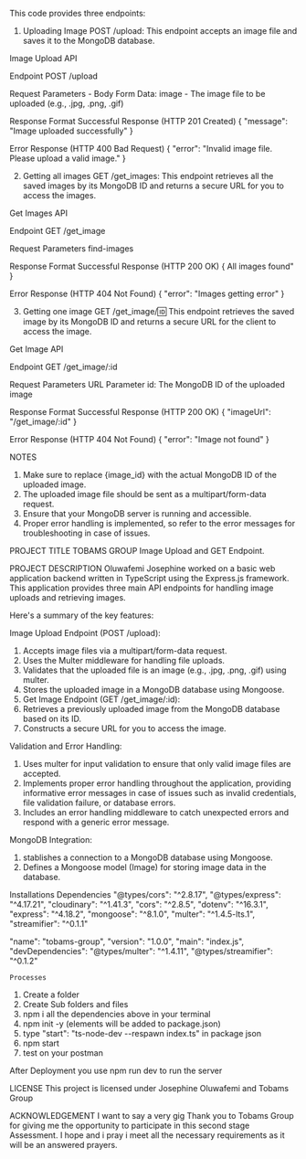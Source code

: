 This code provides three endpoints:


1. Uploading Image
POST /upload: This endpoint accepts an image file and saves it to the MongoDB database.

Image Upload API

Endpoint
POST /upload

Request Parameters - Body
Form Data: image - The image file to be uploaded (e.g., .jpg, .png, .gif)

Response Format
Successful Response (HTTP 201 Created)
{
  "message": "Image uploaded successfully"
}

Error Response (HTTP 400 Bad Request)
{
  "error": "Invalid image file. Please upload a valid image."
}




2. Getting all images
GET /get_images: This endpoint retrieves all the saved images by its MongoDB ID and returns a secure URL for you to access the images.

Get Images API

Endpoint
GET /get_image

Request Parameters
find-images

Response Format
Successful Response (HTTP 200 OK)
{
  All images found"
}

Error Response (HTTP 404 Not Found)
{
  "error": "Images getting error"
}




3. Getting one image
GET /get_image/:id: This endpoint retrieves the saved image by its MongoDB ID and returns a secure URL for the client to access the image.

Get Image API

Endpoint
GET /get_image/:id

Request Parameters
URL Parameter
id: The MongoDB ID of the uploaded image

Response Format
Successful Response (HTTP 200 OK)
{
  "imageUrl": "/get_image/:id"
}

Error Response (HTTP 404 Not Found)
{
  "error": "Image not found"
}

NOTES
1. Make sure to replace {image_id} with the actual MongoDB ID of the uploaded image.
2. The uploaded image file should be sent as a multipart/form-data request.
3. Ensure that your MongoDB server is running and accessible.
4. Proper error handling is implemented, so refer to the error messages for troubleshooting in case of issues.




PROJECT TITLE 
TOBAMS GROUP Image Upload and GET Endpoint.




PROJECT DESCRIPTION
Oluwafemi Josephine worked on a basic web application backend written in TypeScript using the Express.js framework. 
This application provides three main API endpoints for handling image uploads and retrieving images. 

Here's a summary of the key features:

Image Upload Endpoint (POST /upload):
1. Accepts image files via a multipart/form-data request.
2. Uses the Multer middleware for handling file uploads.
3. Validates that the uploaded file is an image (e.g., .jpg, .png, .gif) using multer.
4. Stores the uploaded image in a MongoDB database using Mongoose.
5. Get Image Endpoint (GET /get_image/:id):
6. Retrieves a previously uploaded image from the MongoDB database based on its ID.
7. Constructs a secure URL for you to access the image.

Validation and Error Handling:
1. Uses multer for input validation to ensure that only valid image files are accepted.
2. Implements proper error handling throughout the application, providing informative error messages in case of issues such as invalid credentials, file validation failure, or database errors.
3. Includes an error handling middleware to catch unexpected errors and respond with a generic error message.



MongoDB Integration:
1. stablishes a connection to a MongoDB database using Mongoose.
2. Defines a Mongoose model (Image) for storing image data in the database.



Installations 
Dependencies 
 "@types/cors": "^2.8.17",
    "@types/express": "^4.17.21",
    "cloudinary": "^1.41.3",
    "cors": "^2.8.5",
    "dotenv": "^16.3.1",
    "express": "^4.18.2",
    "mongoose": "^8.1.0",
    "multer": "^1.4.5-lts.1",
    "streamifier": "^0.1.1"
  
  "name": "tobams-group",
  "version": "1.0.0",
  "main": "index.js",
  "devDependencies": 
    "@types/multer": "^1.4.11",
    "@types/streamifier": "^0.1.2"

    Processes
   1. Create a folder 
   2. Create Sub folders and files 
   3. npm i all the dependencies above in your terminal
   4. npm init -y (elements will be added to package.json)
   5. type  "start": "ts-node-dev --respawn index.ts" in package json
   6. npm start
   7. test on your postman

   After Deployment 
   you use npm run dev to run the server 



LICENSE 
This project is licensed under Josephine Oluwafemi and Tobams Group 



ACKNOWLEDGEMENT 
I want to say a very gig Thank you to Tobams Group for giving me the opportunity to participate in this second stage Assessment. 
I hope and i pray i meet all the necessary requirements as it will be an answered prayers. 





